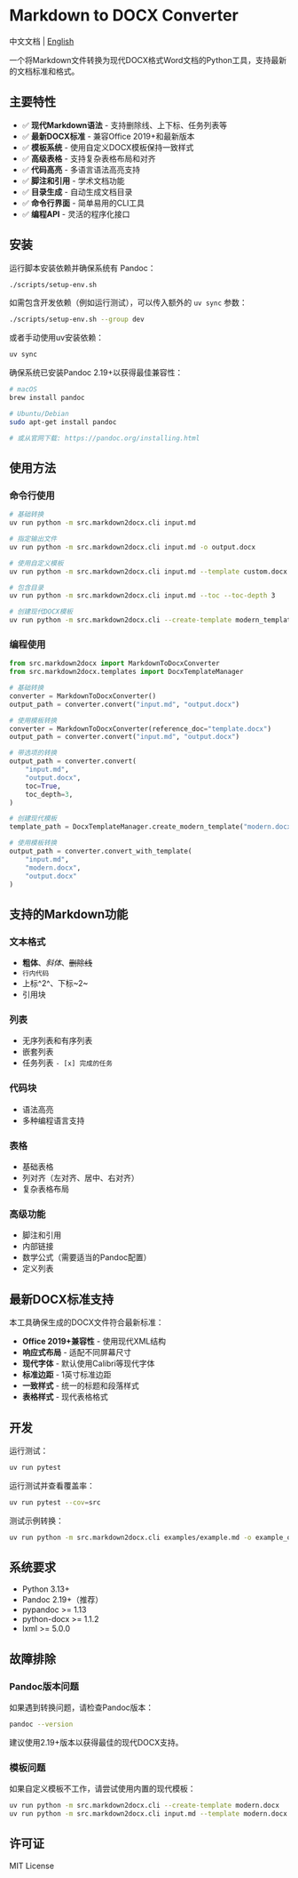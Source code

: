 # Markdown to DOCX Converter

中文文档 | [English](README.md)

一个将Markdown文件转换为现代DOCX格式Word文档的Python工具，支持最新的文档标准和格式。

## 主要特性

- ✅ **现代Markdown语法** - 支持删除线、上下标、任务列表等
- ✅ **最新DOCX标准** - 兼容Office 2019+和最新版本
- ✅ **模板系统** - 使用自定义DOCX模板保持一致样式
- ✅ **高级表格** - 支持复杂表格布局和对齐
- ✅ **代码高亮** - 多语言语法高亮支持
- ✅ **脚注和引用** - 学术文档功能
- ✅ **目录生成** - 自动生成文档目录
- ✅ **命令行界面** - 简单易用的CLI工具
- ✅ **编程API** - 灵活的程序化接口

## 安装

运行脚本安装依赖并确保系统有 Pandoc：

```bash
./scripts/setup-env.sh
```

如需包含开发依赖（例如运行测试），可以传入额外的 `uv sync` 参数：

```bash
./scripts/setup-env.sh --group dev
```

或者手动使用uv安装依赖：

```bash
uv sync
```

确保系统已安装Pandoc 2.19+以获得最佳兼容性：

```bash
# macOS
brew install pandoc

# Ubuntu/Debian
sudo apt-get install pandoc

# 或从官网下载: https://pandoc.org/installing.html
```

## 使用方法

### 命令行使用

```bash
# 基础转换
uv run python -m src.markdown2docx.cli input.md

# 指定输出文件
uv run python -m src.markdown2docx.cli input.md -o output.docx

# 使用自定义模板
uv run python -m src.markdown2docx.cli input.md --template custom.docx

# 包含目录
uv run python -m src.markdown2docx.cli input.md --toc --toc-depth 3

# 创建现代DOCX模板
uv run python -m src.markdown2docx.cli --create-template modern_template.docx
```

### 编程使用

```python
from src.markdown2docx import MarkdownToDocxConverter
from src.markdown2docx.templates import DocxTemplateManager

# 基础转换
converter = MarkdownToDocxConverter()
output_path = converter.convert("input.md", "output.docx")

# 使用模板转换
converter = MarkdownToDocxConverter(reference_doc="template.docx")
output_path = converter.convert("input.md", "output.docx")

# 带选项的转换
output_path = converter.convert(
    "input.md",
    "output.docx",
    toc=True,
    toc_depth=3,
)

# 创建现代模板
template_path = DocxTemplateManager.create_modern_template("modern.docx")

# 使用模板转换
output_path = converter.convert_with_template(
    "input.md", 
    "modern.docx", 
    "output.docx"
)
```

## 支持的Markdown功能

### 文本格式
- **粗体**、*斜体*、~~删除线~~
- `行内代码`
- 上标^2^、下标~2~
- 引用块

### 列表
- 无序列表和有序列表
- 嵌套列表
- 任务列表 `- [x] 完成的任务`

### 代码块
- 语法高亮
- 多种编程语言支持

### 表格
- 基础表格
- 列对齐（左对齐、居中、右对齐）
- 复杂表格布局

### 高级功能
- 脚注和引用
- 内部链接
- 数学公式（需要适当的Pandoc配置）
- 定义列表

## 最新DOCX标准支持

本工具确保生成的DOCX文件符合最新标准：

- **Office 2019+兼容性** - 使用现代XML结构
- **响应式布局** - 适配不同屏幕尺寸
- **现代字体** - 默认使用Calibri等现代字体
- **标准边距** - 1英寸标准边距
- **一致样式** - 统一的标题和段落样式
- **表格样式** - 现代表格格式

## 开发

运行测试：

```bash
uv run pytest
```

运行测试并查看覆盖率：

```bash
uv run pytest --cov=src
```

测试示例转换：

```bash
uv run python -m src.markdown2docx.cli examples/example.md -o example_output.docx
```

## 系统要求

- Python 3.13+
- Pandoc 2.19+（推荐）
- pypandoc >= 1.13
- python-docx >= 1.1.2
- lxml >= 5.0.0

## 故障排除

### Pandoc版本问题
如果遇到转换问题，请检查Pandoc版本：

```bash
pandoc --version
```

建议使用2.19+版本以获得最佳的现代DOCX支持。

### 模板问题
如果自定义模板不工作，请尝试使用内置的现代模板：

```bash
uv run python -m src.markdown2docx.cli --create-template modern.docx
uv run python -m src.markdown2docx.cli input.md --template modern.docx
```

## 许可证

MIT License